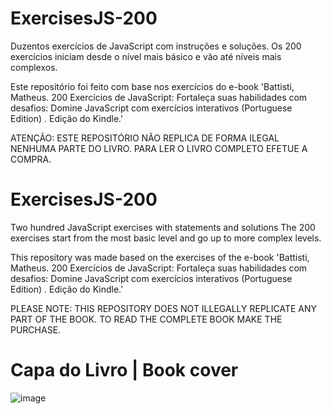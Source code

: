 # ExercisesJS-200
Duzentos exercícios de JavaScript com instruções e soluções.
Os 200 exercícios iniciam desde o nível mais básico e vão até níveis mais complexos.

Este repositório foi feito com base nos exercícios do e-book 'Battisti, Matheus. 200 Exercícios de JavaScript: Fortaleça suas habilidades com desafios: Domine JavaScript com exercícios interativos (Portuguese Edition) . Edição do Kindle.'

ATENÇÃO: ESTE REPOSITÓRIO NÃO REPLICA DE FORMA ILEGAL NENHUMA PARTE DO LIVRO. PARA LER O LIVRO COMPLETO EFETUE A COMPRA.

# ExercisesJS-200
Two hundred JavaScript exercises with statements and solutions
The 200 exercises start from the most basic level and go up to more complex levels.

This repository was made based on the exercises of the e-book 'Battisti, Matheus. 200 Exercícios de JavaScript: Fortaleça suas habilidades com desafios: Domine JavaScript com exercícios interativos (Portuguese Edition) . Edição do Kindle.'

PLEASE NOTE: THIS REPOSITORY DOES NOT ILLEGALLY REPLICATE ANY PART OF THE BOOK. TO READ THE COMPLETE BOOK MAKE THE PURCHASE.

# Capa do Livro | Book cover
![image](https://github.com/Lukareliz/ExercisesJS-200/assets/101203704/44357fc1-7bde-413c-be81-78c76e44df1c)
